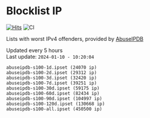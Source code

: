 # Blocklist IP

[![Hits](https://hits.seeyoufarm.com/api/count/incr/badge.svg?url=https%3A%2F%2Fgithub.com%2Fborestad%2Fblocklist-ip%2F&count_bg=%2379C83D&title_bg=%23555555&icon=&icon_color=%23E7E7E7&title=hits&edge_flat=false)](https://hits.seeyoufarm.com)  ![CI](https://img.shields.io/github/workflow/status/borestad/blocklist-ip/CI?style=flat-square)

Lists with worst IPv4 offenders, provided by [AbuseIPDB](https://www.abuseipdb.com/)

<!-- FOOTER-PLACEHOLDER -->
Updated every 5 hours<br>
Last update: `2024-01-10 - 10:20:04`
```
abuseipdb-s100-1d.ipset (24070 ip)
abuseipdb-s100-2d.ipset (29312 ip)
abuseipdb-s100-3d.ipset (32420 ip)
abuseipdb-s100-7d.ipset (39251 ip)
abuseipdb-s100-30d.ipset (59175 ip)
abuseipdb-s100-60d.ipset (82434 ip)
abuseipdb-s100-90d.ipset (104997 ip)
abuseipdb-s100-120d.ipset (130668 ip)
abuseipdb-s100-all.ipset (450500 ip)
```

